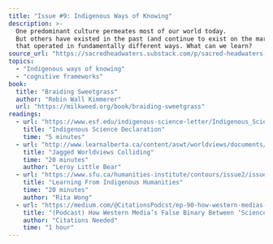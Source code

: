 ```yaml
---
title: "Issue #9: Indigenous Ways of Knowing"
description: >-
  One predominant culture permeates most of our world today.
  But others have existed in the past (and continue to exist on the margins)
  that operated in fundamentally different ways. What can we learn?
source_url: "https://sacredheadwaters.substack.com/p/sacred-headwaters-9-indigenous-ways"
topics:
  - "Indigenous ways of knowing"
  - "cognitive frameworks"
book:
  title: "Braiding Sweetgrass"
  author: "Robin Wall Kimmerer"
  url: "https://milkweed.org/book/braiding-sweetgrass"
readings:
  - url: "https://www.esf.edu/indigenous-science-letter/Indigenous_Science_Declaration.pdf"
    title: "Indigenous Science Declaration"
    time: "5 minutes"
  - url: "http://www.learnalberta.ca/content/aswt/worldviews/documents/jagged_worldviews_colliding.pdf"
    title: "Jagged Worldviews Colliding"
    time: "20 minutes"
    author: "Leroy Little Bear"
  - url: "https://www.sfu.ca/humanities-institute/contours/issue2/issue2_p4.html"
    title: "Learning From Indigenous Humanities"
    time: "20 minutes"
    author: "Rita Wong"
  - url: "https://medium.com/@CitationsPodcst/ep-90-how-western-medias-false-binary-between-science-and-indigenous-rights-is-used-to-erase-7b6de98fa8e2"
    title: "(Podcast) How Western Media’s False Binary Between ‘Science’ and Indigenous Rights Is Used to Erase Native People"
    author: "Citations Needed"
    time: "1 hour"
---
```

